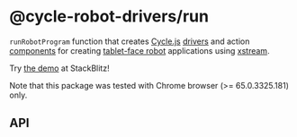 <!-- This README.md is automatically generated. Edit the JSDoc comments in source code or the md files in docs/readmes/. -->

# @cycle-robot-drivers/run

`runRobotProgram` function that creates [Cycle.js](http://cycle.js.org/) [drivers](https://cycle.js.org/drivers.html) and action [components](https://cycle.js.org/components.html) for creating [tablet-face robot](https://github.com/mjyc/tablet-robot-face) applications using [xstream](https://github.com/staltz/xstream).

Try [the demo](https://stackblitz.com/edit/cycle-robot-drivers-demos-run) at StackBlitz!

Note that this package was tested with Chrome browser (>= 65.0.3325.181) only.

## API

<!-- Start src/index.tsx -->

<!-- End src/index.tsx -->

